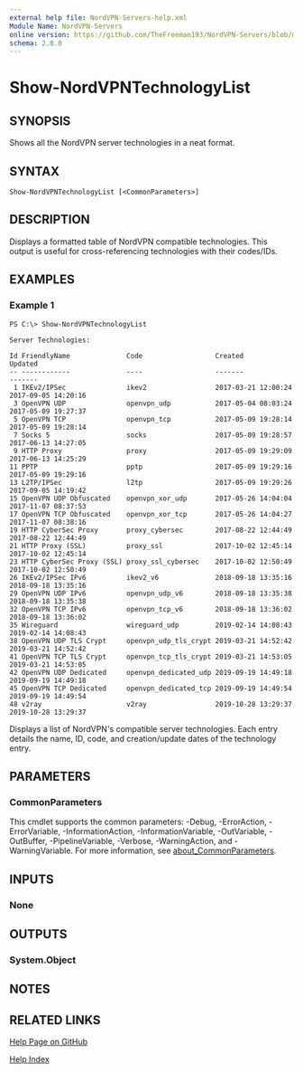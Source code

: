 ```yaml
---
external help file: NordVPN-Servers-help.xml
Module Name: NordVPN-Servers
online version: https://github.com/TheFreeman193/NordVPN-Servers/blob/master/docs/Show-NordVPNTechnologyList.md
schema: 2.0.0
---
```


# Show-NordVPNTechnologyList

## SYNOPSIS
Shows all the NordVPN server technologies in a neat format.

## SYNTAX

```
Show-NordVPNTechnologyList [<CommonParameters>]
```

## DESCRIPTION
Displays a formatted table of NordVPN compatible technologies.
This output is useful for cross-referencing technologies with their codes/IDs.

## EXAMPLES

### Example 1
```
PS C:\> Show-NordVPNTechnologyList

Server Technologies:

Id FriendlyName              Code                  Created             Updated
-- ------------              ----                  -------             -------
 1 IKEv2/IPSec               ikev2                 2017-03-21 12:00:24 2017-09-05 14:20:16
 3 OpenVPN UDP               openvpn_udp           2017-05-04 08:03:24 2017-05-09 19:27:37
 5 OpenVPN TCP               openvpn_tcp           2017-05-09 19:28:14 2017-05-09 19:28:14
 7 Socks 5                   socks                 2017-05-09 19:28:57 2017-06-13 14:27:05
 9 HTTP Proxy                proxy                 2017-05-09 19:29:09 2017-06-13 14:25:29
11 PPTP                      pptp                  2017-05-09 19:29:16 2017-05-09 19:29:16
13 L2TP/IPSec                l2tp                  2017-05-09 19:29:26 2017-09-05 14:19:42
15 OpenVPN UDP Obfuscated    openvpn_xor_udp       2017-05-26 14:04:04 2017-11-07 08:37:53
17 OpenVPN TCP Obfuscated    openvpn_xor_tcp       2017-05-26 14:04:27 2017-11-07 08:38:16
19 HTTP CyberSec Proxy       proxy_cybersec        2017-08-22 12:44:49 2017-08-22 12:44:49
21 HTTP Proxy (SSL)          proxy_ssl             2017-10-02 12:45:14 2017-10-02 12:45:14
23 HTTP CyberSec Proxy (SSL) proxy_ssl_cybersec    2017-10-02 12:50:49 2017-10-02 12:50:49
26 IKEv2/IPSec IPv6          ikev2_v6              2018-09-18 13:35:16 2018-09-18 13:35:16
29 OpenVPN UDP IPv6          openvpn_udp_v6        2018-09-18 13:35:38 2018-09-18 13:35:38
32 OpenVPN TCP IPv6          openvpn_tcp_v6        2018-09-18 13:36:02 2018-09-18 13:36:02
35 Wireguard                 wireguard_udp         2019-02-14 14:08:43 2019-02-14 14:08:43
38 OpenVPN UDP TLS Crypt     openvpn_udp_tls_crypt 2019-03-21 14:52:42 2019-03-21 14:52:42
41 OpenVPN TCP TLS Crypt     openvpn_tcp_tls_crypt 2019-03-21 14:53:05 2019-03-21 14:53:05
42 OpenVPN UDP Dedicated     openvpn_dedicated_udp 2019-09-19 14:49:18 2019-09-19 14:49:18
45 OpenVPN TCP Dedicated     openvpn_dedicated_tcp 2019-09-19 14:49:54 2019-09-19 14:49:54
48 v2ray                     v2ray                 2019-10-28 13:29:37 2019-10-28 13:29:37
```

Displays a list of NordVPN's compatible server technologies.
Each entry details the name, ID, code, and creation/update dates of the technology entry.

## PARAMETERS

### CommonParameters
This cmdlet supports the common parameters: -Debug, -ErrorAction, -ErrorVariable, -InformationAction, -InformationVariable, -OutVariable, -OutBuffer, -PipelineVariable, -Verbose, -WarningAction, and -WarningVariable. For more information, see [about_CommonParameters](http://go.microsoft.com/fwlink/?LinkID=113216).

## INPUTS

### None
## OUTPUTS

### System.Object
## NOTES

## RELATED LINKS

[Help Page on GitHub](https://github.com/TheFreeman193/NordVPN-Servers/blob/master/docs/Show-NordVPNTechnologyList.md)

[Help Index]()

